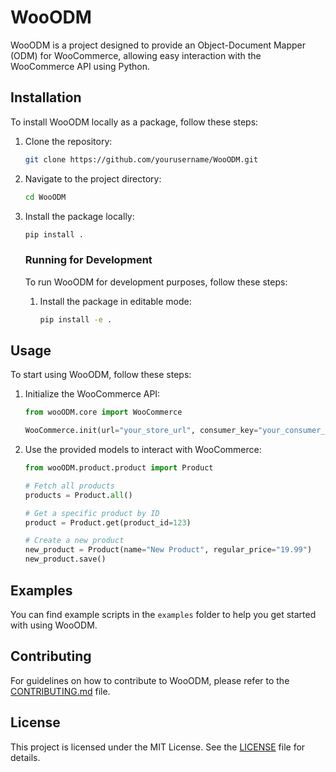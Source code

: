 # WooODM

WooODM is a project designed to provide an Object-Document Mapper (ODM) for WooCommerce, allowing easy interaction with the WooCommerce API using Python.

## Installation

To install WooODM locally as a package, follow these steps:

1. Clone the repository:
    ```sh
    git clone https://github.com/yourusername/WooODM.git
    ```
2. Navigate to the project directory:
    ```sh
    cd WooODM
    ```
3. Install the package locally:
    ```sh
    pip install .
    ```
    
    ### Running for Development

    To run WooODM for development purposes, follow these steps:

    1. Install the package in editable mode:
        ```sh
        pip install -e .
        ```

## Usage

To start using WooODM, follow these steps:

1. Initialize the WooCommerce API:
    ```python
    from wooODM.core import WooCommerce

    WooCommerce.init(url="your_store_url", consumer_key="your_consumer_key", consumer_secret="your_consumer_secret")
    ```

2. Use the provided models to interact with WooCommerce:
    ```python
    from wooODM.product.product import Product

    # Fetch all products
    products = Product.all()

    # Get a specific product by ID
    product = Product.get(product_id=123)

    # Create a new product
    new_product = Product(name="New Product", regular_price="19.99")
    new_product.save()
    ```

## Examples

You can find example scripts in the `examples` folder to help you get started with using WooODM.

## Contributing
For guidelines on how to contribute to WooODM, please refer to the [CONTRIBUTING.md](CONTRIBUTING.md) file.

## License

This project is licensed under the MIT License. See the [LICENSE](LICENSE) file for details.